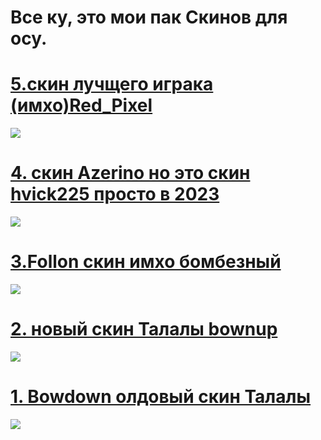 # Все ку, это мои пак Скинов для осу.

# [5.скин лучщего играка (имхо)Red_Pixel](https://mega.nz/file/5gJjkboI#ZBHZujL7VAC4UgR611N5c-FYo33jlDZdaL5JvcJQiw8)
![](https://media.discordapp.net/attachments/1172322297227522070/1196285015928098856/screenshot054.jpg?ex=65b7123d&is=65a49d3d&hm=615a17debaf166b545298d72f761900f093ae5ecf895f355ea89b9f63edc4d1b&=&format=webp&width=1202&height=676)

# [4. скин Azerino но это скин hvick225 просто в 2023](https://mega.nz/file/JxBCXKjQ#656W7TqVz8gYAxW-kU2mONOV7vC3DwDKLxjkDVCE6Xs)
![](https://media.discordapp.net/attachments/1172322297227522070/1196283470129922058/screenshot051.jpg?ex=65b710cd&is=65a49bcd&hm=c85acb34bce7f8d76d182409d866d16d073d1a47dacaa11aba80eff942041a1d&=&format=webp&width=1202&height=676)

# [3.Follon скин имхо бомбезный](https://mega.nz/file/1spGSDCL#CocMmT1Y9XgR1Lp7gufbHXocrW6-7Sbt5XyMGNiyBTQ)
![](https://media.discordapp.net/attachments/1172322297227522070/1196282814040121414/screenshot050.jpg?ex=65b71030&is=65a49b30&hm=1d6aaa220b84132ea9c4e66fd42954831f9190258b7a706d455642119b9f6c1e&=&format=webp&width=1202&height=676)

# [2. новый скин Талалы bownup](https://mega.nz/file/5hogyZgK#owRtw_2WZSQ_OHTjkiH8E5nTAGf846P9BZ5EnVuhiOo)
![](https://media.discordapp.net/attachments/1172322297227522070/1196281495434830005/screenshot047.jpg?ex=65b70ef6&is=65a499f6&hm=deb7d96ebdd7e41358627d862eca750a9ace613f8d223fd0e77d33f6d9d31715&=&format=webp&width=1202&height=676)

# [1. Bowdown олдовый скин Талалы](https://mega.nz/file/494BmThD#Fpx-XCwxZebOMyG5pt0r7_S082X9bHKBlidujO0HQ6w)
![](https://media.discordapp.net/attachments/1172322297227522070/1196279345329754142/screenshot042.jpg?ex=65b70cf5&is=65a497f5&hm=f2343e175ba72441fd94c2bcd5340ae8571d81370b69d0e82574c7ec28305e96&=&format=webp&width=1202&height=676)

